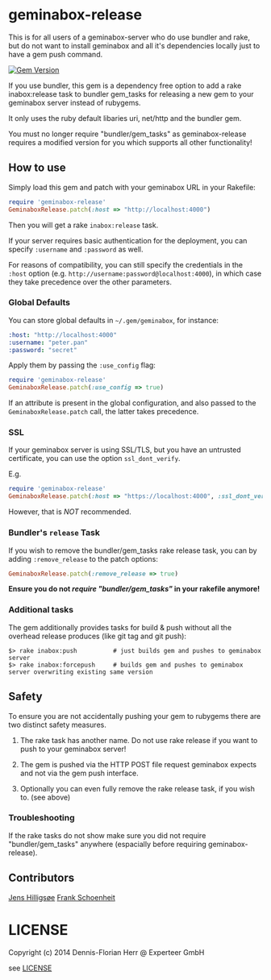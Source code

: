 geminabox-release
=================

This is for all users of a geminabox-server who do use bundler and rake, but do not want to install geminabox and all it's
dependencies locally just to have a gem push command.

[![Gem Version](https://badge.fury.io/rb/geminabox-release.png)](http://badge.fury.io/rb/geminabox-release)

If you use bundler, this gem is a dependency free option to add a rake inabox:release task to bundler gem_tasks for releasing a new gem to
 your geminabox server instead of rubygems.
 
It only uses the ruby default libaries uri, net/http and the bundler gem.
 
 
You must no longer require "bundler/gem_tasks" as geminabox-release requires a modified version for you which supports all other functionality!

## How to use

Simply load this gem and patch with your geminabox URL in your Rakefile:

```ruby
require 'geminabox-release'
GeminaboxRelease.patch(:host => "http://localhost:4000")
```

Then you will get a rake `inabox:release` task.

If your server requires basic authentication for the deployment, you can specify `:username` and `:password` as well.

For reasons of compatibility, you can still specify the credentials in the `:host` option (e.g. `http://username:password@localhost:4000`), in which case
they take precedence over the other parameters.

### Global Defaults

You can store global defaults in `~/.gem/geminabox`, for instance:
```yaml
:host: "http://localhost:4000"
:username: "peter.pan"
:password: "secret"
```
Apply them by passing the `:use_config` flag:
```ruby
require 'geminabox-release'
GeminaboxRelease.patch(:use_config => true)

```

If an attribute is present in the global configuration, and also passed to the `GeminaboxRelease.patch` call, the latter takes precedence.

### SSL

If your geminabox server is using SSL/TLS, but you have an untrusted certificate, you can use the option `ssl_dont_verify`.

E.g.

```ruby
require 'geminabox-release'
GeminaboxRelease.patch(:host => "https://localhost:4000", :ssl_dont_verify => true)
```

However, that is _NOT_ recommended.

### Bundler's `release` Task

If you wish to remove the bundler/gem_tasks rake release task, you can by adding `:remove_release` to the patch options:

```ruby
GeminaboxRelease.patch(:remove_release => true)

```

**Ensure you do not _require "bundler/gem_tasks"_ in your rakefile anymore!**


### Additional tasks

The gem additionally provides tasks for build & push without all the overhead release produces (like git tag and git push):

```Shell
$> rake inabox:push          # just builds gem and pushes to geminabox server
$> rake inabox:forcepush     # builds gem and pushes to geminabox server overwriting existing same version

```

## Safety

To ensure you are not accidentally pushing your gem to rubygems there are two distinct safety measures.

1) The rake task has another name. Do not use rake release if you want to push to your geminabox server!

2) The gem is pushed via the HTTP POST file request geminabox expects and not via the gem push interface.

3) Optionally you can even fully remove the rake release task, if you wish to. (see above)

### Troubleshooting

If the rake tasks do not show make sure you did not require "bundler/gem_tasks" anywhere (espacially before requiring geminabox-release).

## Contributors

[Jens Hilligsøe](https://github.com/hilli)
[Frank Schoenheit](https://github.com/frank-schoenheit-red6es)


# LICENSE

Copyright (c) 2014 Dennis-Florian Herr @ Experteer GmbH

see [LICENSE](LICENSE)

